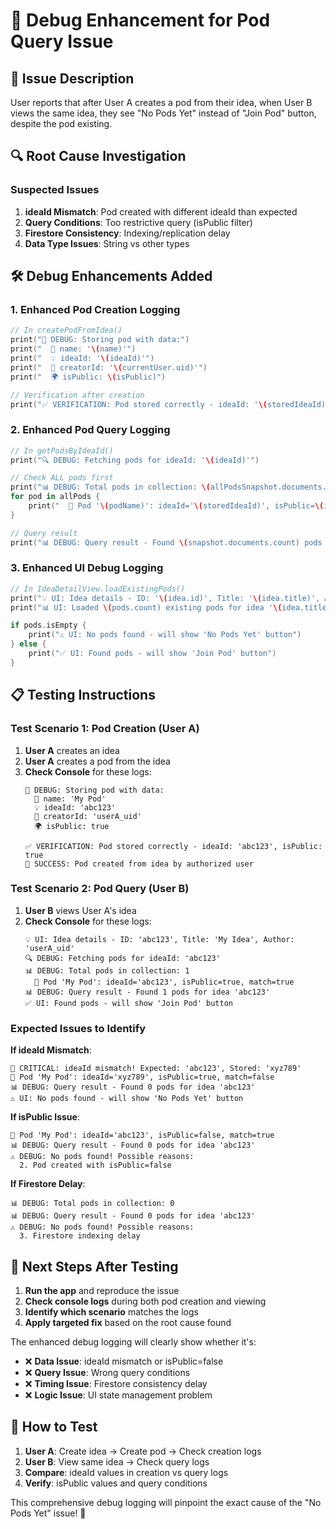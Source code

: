 # 🐞 Debug Enhancement for Pod Query Issue

## 🚨 **Issue Description**
User reports that after User A creates a pod from their idea, when User B views the same idea, they see "No Pods Yet" instead of "Join Pod" button, despite the pod existing.

## 🔍 **Root Cause Investigation**

### **Suspected Issues**
1. **ideaId Mismatch**: Pod created with different ideaId than expected
2. **Query Conditions**: Too restrictive query (isPublic filter)
3. **Firestore Consistency**: Indexing/replication delay
4. **Data Type Issues**: String vs other types

## 🛠️ **Debug Enhancements Added**

### **1. Enhanced Pod Creation Logging**
```swift
// In createPodFromIdea()
print("💾 DEBUG: Storing pod with data:")
print("  📛 name: '\(name)'")
print("  💡 ideaId: '\(ideaId)'")
print("  👤 creatorId: '\(currentUser.uid)'")
print("  🌍 isPublic: \(isPublic)")

// Verification after creation
print("✅ VERIFICATION: Pod stored correctly - ideaId: '\(storedIdeaId)', isPublic: \(storedIsPublic)")
```

### **2. Enhanced Pod Query Logging**
```swift
// In getPodsByIdeaId()
print("🔍 DEBUG: Fetching pods for ideaId: '\(ideaId)'")

// Check ALL pods first
print("📊 DEBUG: Total pods in collection: \(allPodsSnapshot.documents.count)")
for pod in allPods {
    print("  📄 Pod '\(podName)': ideaId='\(storedIdeaId)', isPublic=\(isPublic), match=\(storedIdeaId == ideaId)")
}

// Query result
print("📊 DEBUG: Query result - Found \(snapshot.documents.count) pods for idea '\(ideaId)'")
```

### **3. Enhanced UI Debug Logging**
```swift
// In IdeaDetailView.loadExistingPods()
print("💡 UI: Idea details - ID: '\(idea.id)', Title: '\(idea.title)', Author: '\(idea.authorId)'")
print("📊 UI: Loaded \(pods.count) existing pods for idea '\(idea.title)'")

if pods.isEmpty {
    print("⚠️ UI: No pods found - will show 'No Pods Yet' button")
} else {
    print("✅ UI: Found pods - will show 'Join Pod' button")
}
```

## 📋 **Testing Instructions**

### **Test Scenario 1: Pod Creation (User A)**
1. **User A** creates an idea
2. **User A** creates a pod from the idea
3. **Check Console** for these logs:
   ```
   💾 DEBUG: Storing pod with data:
     📛 name: 'My Pod'
     💡 ideaId: 'abc123'
     👤 creatorId: 'userA_uid'
     🌍 isPublic: true
   
   ✅ VERIFICATION: Pod stored correctly - ideaId: 'abc123', isPublic: true
   🎉 SUCCESS: Pod created from idea by authorized user
   ```

### **Test Scenario 2: Pod Query (User B)**
1. **User B** views User A's idea
2. **Check Console** for these logs:
   ```
   💡 UI: Idea details - ID: 'abc123', Title: 'My Idea', Author: 'userA_uid'
   🔍 DEBUG: Fetching pods for ideaId: 'abc123'
   📊 DEBUG: Total pods in collection: 1
     📄 Pod 'My Pod': ideaId='abc123', isPublic=true, match=true
   📊 DEBUG: Query result - Found 1 pods for idea 'abc123'
   ✅ UI: Found pods - will show 'Join Pod' button
   ```

### **Expected Issues to Identify**

**If ideaId Mismatch**:
```
🚨 CRITICAL: ideaId mismatch! Expected: 'abc123', Stored: 'xyz789'
📄 Pod 'My Pod': ideaId='xyz789', isPublic=true, match=false
📊 DEBUG: Query result - Found 0 pods for idea 'abc123'
⚠️ UI: No pods found - will show 'No Pods Yet' button
```

**If isPublic Issue**:
```
📄 Pod 'My Pod': ideaId='abc123', isPublic=false, match=true
📊 DEBUG: Query result - Found 0 pods for idea 'abc123'
⚠️ DEBUG: No pods found! Possible reasons:
  2. Pod created with isPublic=false
```

**If Firestore Delay**:
```
📊 DEBUG: Total pods in collection: 0
📊 DEBUG: Query result - Found 0 pods for idea 'abc123'
⚠️ DEBUG: No pods found! Possible reasons:
  3. Firestore indexing delay
```

## 🔧 **Next Steps After Testing**

1. **Run the app** and reproduce the issue
2. **Check console logs** during both pod creation and viewing
3. **Identify which scenario** matches the logs
4. **Apply targeted fix** based on the root cause found

The enhanced debug logging will clearly show whether it's:
- ❌ **Data Issue**: ideaId mismatch or isPublic=false
- ❌ **Query Issue**: Wrong query conditions  
- ❌ **Timing Issue**: Firestore consistency delay
- ❌ **Logic Issue**: UI state management problem

## 📱 **How to Test**
1. **User A**: Create idea → Create pod → Check creation logs
2. **User B**: View same idea → Check query logs
3. **Compare**: ideaId values in creation vs query logs
4. **Verify**: isPublic values and query conditions

This comprehensive debug logging will pinpoint the exact cause of the "No Pods Yet" issue! 🎯 